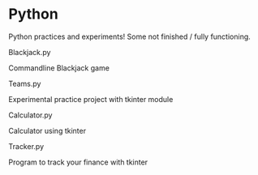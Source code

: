 # Python

Python practices and experiments! Some not finished / fully functioning.


Blackjack.py

Commandline Blackjack game 

Teams.py

Experimental practice project with tkinter module 

Calculator.py

Calculator using tkinter

Tracker.py

Program to track your finance with tkinter 
